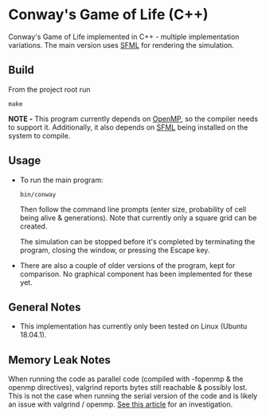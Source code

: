 # Conway's Game of Life (C++)

Conway's Game of Life implemented in C++ - multiple implementation variations. The main version uses [SFML](https://www.sfml-dev.org/index.php) for rendering the simulation.

## Build

From the project root run
```shell
make
```

**NOTE -** This program currently depends on [OpenMP](https://www.openmp.org/), so the compiler needs to support it. Additionally, it also depends on [SFML](https://www.sfml-dev.org/index.php) being installed on the system to compile.

## Usage
- To run the main program:
    ```shell
    bin/conway
    ```

    Then follow the command line prompts (enter size, probability of cell being alive & generations). Note that currently only a square grid can be created.

    The simulation can be stopped before it's completed by terminating the program, closing the window, or pressing the Escape key.

- There are also a couple of older versions of the program, kept for comparison. No graphical component has been implemented for these yet.

## General Notes

- This implementation has currently only been tested on Linux (Ubuntu 18.04.1).

## Memory Leak Notes

When running the code as parallel code (compiled with -fopenmp & the openmp directives), valgrind reports bytes still reachable & possibly lost. This is not the case when running the serial version of the code and is likely an issue with valgrind / openmp. [See this article](https://medium.com/@auraham/pseudo-memory-leaks-when-using-openmp-11a383cc4cf9) for an investigation.